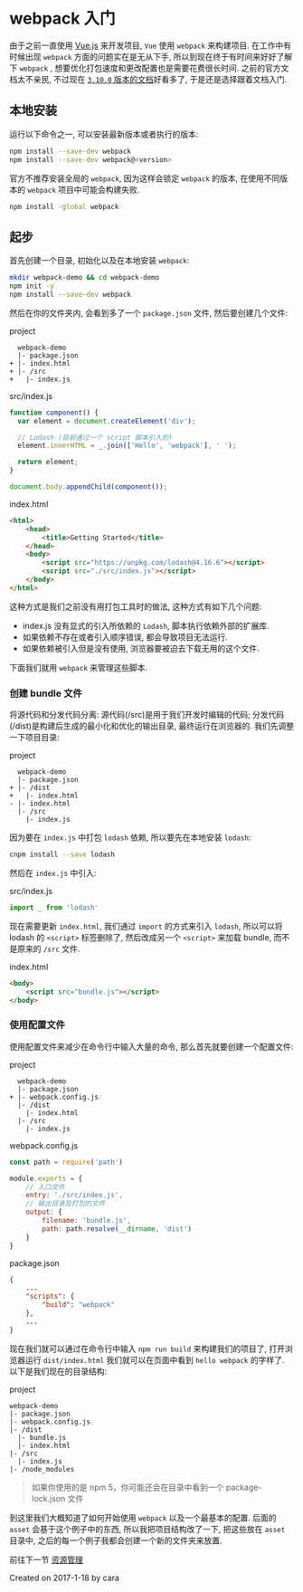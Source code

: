 # webpack 入门
由于之前一直使用 [Vue.js](https://cn.vuejs.org/) 来开发项目, `Vue` 使用 `webpack` 来构建项目. 在工作中有时候出现 `webpack` 方面的问题实在是无从下手, 所以到现在终于有时间来好好了解下 `webpack` , 想要优化打包速度和更改配置也是需要花费很长时间. 之前的官方文档太不亲民, 不过现在 [`3.10.0` 版本的文档](https://doc.webpack-china.org/guides/)好看多了, 于是还是选择跟着文档入门.

## 本地安装
运行以下命令之一, 可以安装最新版本或者执行的版本:
```zsh
npm install --save-dev webpack
npm install --save-dev webpack@<version>
```

官方不推荐安装全局的 `webpack`, 因为这样会锁定 `webpack` 的版本, 在使用不同版本的 `webpack` 项目中可能会构建失败.
```zsh
npm install -global webpack
```

## 起步
首先创建一个目录, 初始化以及在本地安装 `webpack`:
```zsh
mkdir webpack-demo && cd webpack-demo
npm init -y
npm install --save-dev webpack
```

然后在你的文件夹内, 会看到多了一个 `package.json` 文件, 然后要创建几个文件:

project
```shell
  webpack-demo
  |- package.json
+ |- index.html
+ |- /src
+   |- index.js
```

src/index.js
```js
function component() {
  var element = document.createElement('div');

  // Lodash (目前通过一个 script 脚本引入的)
  element.innerHTML = _.join(['Hello', 'webpack'], ' ');

  return element;
}

document.body.appendChild(component());
```

index.html
```html
<html>
    <head>
        <title>Getting Started</title>
    </head>
    <body>
        <script src="https://unpkg.com/lodash@4.16.6"></script>
        <script src="./src/index.js"></script>
    </body>
</html>
```

这种方式是我们之前没有用打包工具时的做法, 这种方式有如下几个问题:
- index.js 没有显式的引入所依赖的 `Lodash`, 脚本执行依赖外部的扩展库.
- 如果依赖不存在或者引入顺序错误, 都会导致项目无法运行.
- 如果依赖被引入但是没有使用, 浏览器要被迫去下载无用的这个文件.

下面我们就用 `webpack` 来管理这些脚本.

### 创建 bundle 文件
将源代码和分发代码分离: 源代码(/src)是用于我们开发时编辑的代码; 分发代码(/dist)是构建后生成的最小化和优化的输出目录, 最终运行在浏览器的. 我们先调整一下项目目录:

project
```shell
  webpack-demo
  |- package.json
+ |- /dist
+   |- index.html
- |- index.html
  |- /src
    |- index.js
```

因为要在 `index.js` 中打包 `lodash` 依赖, 所以要先在本地安装 `lodash`:
```zsh
cnpm install --save lodash
```

然后在 `index.js` 中引入:

src/index.js
```js
import _ from 'lodash'
```

现在需要更新 `index.html`, 我们通过 `import` 的方式来引入 `lodash`, 所以可以将 lodash 的 `<script>` 标签删除了, 然后改成另一个 `<script>` 来加载 bundle, 而不是原来的 `/src` 文件.

index.html
```html
<body>
    <script src="bundle.js"></script>
</body>
```

### 使用配置文件
使用配置文件来减少在命令行中输入大量的命令, 那么首先就要创建一个配置文件:

project
```shell
  webpack-demo
  |- package.json
+ |- webpack.config.js
  |- /dist
    |- index.html
  |- /src
    |- index.js
```

webpack.config.js
```js
const path = require('path')

module.exports = {
    // 入口文件
    entry: './src/index.js',
    // 输出目录及打包的文件
    output: {
        filename: 'bundle.js',
        path: path.resolve(__dirname, 'dist')
    }
}
```

package.json
```json
{
    ...
    "scripts": {
        "build": "webpack"
    },
    ...
}
```

现在我们就可以通过在命令行中输入 `npm run build` 来构建我们的项目了, 打开浏览器运行 `dist/index.html` 我们就可以在页面中看到 `hello webpack` 的字样了. 以下是我们现在的目录结构: 

project
```shell
webpack-demo
|- package.json
|- webpack.config.js
|- /dist
  |- bundle.js
  |- index.html
|- /src
  |- index.js
|- /node_modules
```

> 如果你使用的是 npm 5，你可能还会在目录中看到一个 package-lock.json 文件

到这里我们大概知道了如何开始使用 `webpack` 以及一个最基本的配置. 后面的 `asset` 会基于这个例子中的东西, 所以我把项目结构改了一下, 把这些放在 `asset` 目录中, 之后的每一个例子我都会创建一个新的文件夹来放置.

前往下一节 [资源管理](https://github.com/Caraws/webpack-demo/tree/master/asset)

Created on 2017-1-18 by cara
